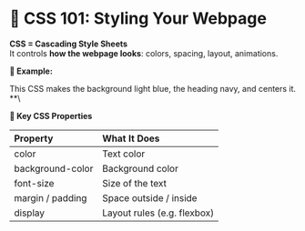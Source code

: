 # **🎨 CSS 101: Styling Your Webpage**

**CSS = Cascading Style Sheets**\
It controls **how the webpage looks**: colors, spacing, layout, animations.

**🧵 Example:**

<style>

`  `body {

`    `background-color: lightblue;

`    `font-family: Arial;

`  `}

`  `h1 {

`    `color: navy;

`    `text-align: center;

`  `}

</style>

This CSS makes the background light blue, the heading navy, and centers it.
**\


**🎯 Key CSS Properties**

|**Property**|**What It Does**|
| :- | :- |
|color|Text color|
|background-color|Background color|
|font-size|Size of the text|
|margin / padding|Space outside / inside|
|display|Layout rules (e.g. flexbox)|


